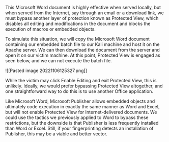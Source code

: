 This Microsoft Word document is highly effective when served locally, but when served from the Internet, say through an email or a download link, we must bypass another layer of protection known as Protected View, which disables all editing and modifications in the document and blocks the execution of macros or embedded objects.

To simulate this situation, we will copy the Microsoft Word document containing our embedded batch file to our Kali machine and host it on the Apache server. We can then download the document from the server and open it on our victim machine. At this point, Protected View is engaged as seen below, and we can not execute the batch file.

![[Pasted image 20221106125327.png]]

While the victim may click Enable Editing and exit Protected View, this is unlikely. Ideally, we would prefer bypassing Protected View altogether, and one straightforward way to do this is to use another Office application.

Like Microsoft Word, Microsoft Publisher allows embedded objects and ultimately code execution in exactly the same manner as Word and Excel, but will not enable Protected View for Internet-delivered documents. We could use the tactics we previously applied to Word to bypass these restrictions, but the downside is that Publisher is less frequently installed than Word or Excel. Still, if your fingerprinting detects an installation of Publisher, this may be a viable and better vector.